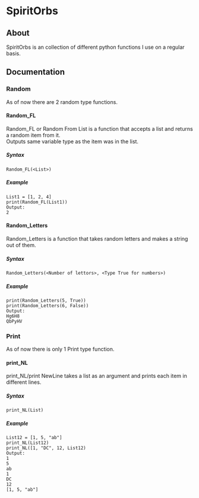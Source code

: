# SpiritOrbs
## About
SpiritOrbs is an collection of different python functions I use on a regular basis.
## Documentation
### Random
As of now there are 2 random type functions.
#### Random_FL
Random_FL or Random From List is a function that accepts a list and returns a random item from it.<br />
Outputs same variable type as the item was in the list.
##### Syntax
    Random_FL(<List>)
##### Example
    List1 = [1, 2, 4]
    print(Random_FL(List1))
    Output:
    2
#### Random_Letters
Random_Letters is a function that takes random letters and makes a string out of them.
##### Syntax
    Random_Letters(<Number of lettors>, <Type True for numbers>)
##### Example
    print(Random_Letters(5, True))
    print(Random_Letters(6, False))
    Output:
    Hg6H8
    QbPyHV
### Print
As of now there is only 1 Print type function.
#### print_NL
print_NL/print NewLine takes a list as an argument and prints each item in different lines.
##### Syntax
    print_NL(List)
##### Example
    List12 = [1, 5, "ab"]
    print_NL(List12)
    print_NL([1, "DC", 12, List12)
    Output:
    1
    5
    ab
    1
    DC
    12
    [1, 5, "ab"]
